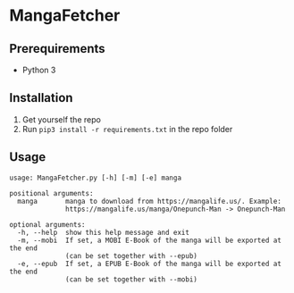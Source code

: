 # MangaFetcher

## Prerequirements
- Python 3

## Installation
1. Get yourself the repo
2. Run ``pip3 install -r requirements.txt`` in the repo folder

## Usage
```
usage: MangaFetcher.py [-h] [-m] [-e] manga

positional arguments:
  manga       manga to download from https://mangalife.us/. Example:
              https://mangalife.us/manga/Onepunch-Man -> Onepunch-Man

optional arguments:
  -h, --help  show this help message and exit
  -m, --mobi  If set, a MOBI E-Book of the manga will be exported at the end
              (can be set together with --epub)
  -e, --epub  If set, a EPUB E-Book of the manga will be exported at the end
              (can be set together with --mobi)
```
